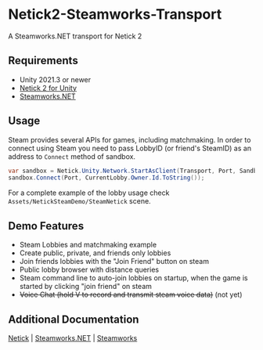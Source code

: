 # Netick2-Steamworks-Transport
 A Steamworks.NET transport for Netick 2

## Requirements
- Unity 2021.3 or newer
- [Netick 2 for Unity](https://github.com/NetickNetworking/NetickForUnity)
- [Steamworks.NET](https://github.com/rlabrecque/Steamworks.NET)

## Usage
Steam provides several APIs for games, including matchmaking. In order to connect using Steam you need to pass LobbyID (or friend's SteamID) as an address to `Connect` method of sandbox. 
```cs
var sandbox = Netick.Unity.Network.StartAsClient(Transport, Port, SandboxPrefab);
sandbox.Connect(Port, CurrentLobby.Owner.Id.ToString());
```
For a complete example of the lobby usage check `Assets/NetickSteamDemo/SteamNetick` scene. 

## Demo Features
 - Steam Lobbies and matchmaking example
 - Create public, private, and friends only lobbies
 - Join friends lobbies with the "Join Friend" button on steam
 - Public lobby browser with distance queries
 - Steam command line to auto-join lobbies on startup, when the game is started by clicking "join friend" on steam
 - ~~Voice Chat (hold V to record and transmit steam voice data)~~ (not yet)

## Additional Documentation
[Netick](https://netick.net/docs/2) | [Steamworks.NET](https://steamworks.github.io/) | [Steamworks](https://partner.steamgames.com/doc/home)
